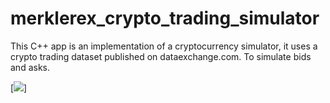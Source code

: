 # merklerex_crypto_trading_simulator
This C++ app is an implementation of a cryptocurrency simulator, it uses a crypto trading dataset published on dataexchange.com. To simulate bids and asks.  


[<img src="https://fxporfolio.s3.amazonaws.com/merklerex.png">]
